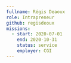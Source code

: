 ```yaml
---
fullname: Régis Deaoux
role: Intrapreneur
github: regisdeoux
missions:
  - start: 2020-07-01
    end: 2020-10-31
    status: service
    employer: CGI
---
```

